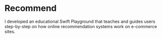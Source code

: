 # Recommend

I developed an educational Swift Playground that teaches and guides users step-by-step on how online recommendation systems work on e-commerce sites.

